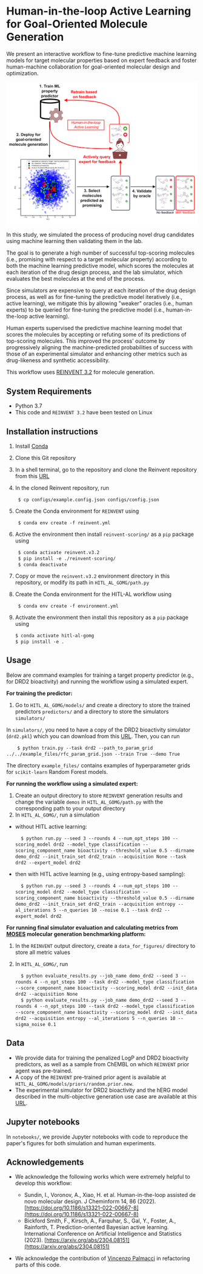 Human-in-the-loop Active Learning for Goal-Oriented Molecule Generation
=================================================================================================================

We present an interactive workflow to fine-tune predictive machine learning models for target molecular properties based on expert feedback and foster human-machine collaboration for goal-oriented molecular design and optimization.

![Overview of the human-in-the-loop active learning workflow to fine-tune molecular property predictors for goal-oriented molecule generation.](figures/graphical-abstract.png)

In this study, we simulated the process of producing novel drug candidates using machine learning then validating them in the lab.

The goal is to generate a high number of successful top-scoring molecules (i.e., promising with respect to a target molecular property) according to both the machine learning predictive model, which scores the molecules at each iteration of the drug design process, and the lab simulator, which evaluates the best molecules at the end of the process.

Since simulators are expensive to query at each iteration of the drug design process, as well as for fine-tuning the predictive model iteratively (i.e., active learning), we mitigate this by allowing "weaker" oracles (i.e., human experts) to be queried for fine-tuning the predictive model (i.e., human-in-the-loop active learning).

Human experts supervised the predictive machine learning model that scores the molecules by accepting or refuting some of its predictions of top-scoring molecules. This improved the process' outcome by progressively aligning the machine-predicted probabilities of success with those of an experimental simulator and enhancing other metrics such as drug-likeness and synthetic accessibility.

This workflow uses [REINVENT 3.2](https://github.com/MolecularAI/Reinvent) for molecule generation.

System Requirements
-------------
- Python 3.7
- This code and `REINVENT 3.2` have been tested on Linux

Installation instructions
-------------
1. Install [Conda](https://conda.io/projects/conda/en/latest/index.html)
2. Clone this Git repository
3. In a shell terminal, go to the repository and clone the Reinvent repository from this [URL](https://github.com/MolecularAI/Reinvent)
4. In the cloned Reinvent repository, run

        $ cp configs/example.config.json configs/config.json
   
6. Create the Conda environment for `REINVENT` using
   
        $ conda env create -f reinvent.yml

7. Active the environment then install `reinvent-scoring/` as a `pip` package using

        $ conda activate reinvent.v3.2
        $ pip install -e ./reinvent-scoring/
        $ conda deactivate

8. Copy or move the `reinvent.v3.2` environment directory in this repository, or modify its path in `HITL_AL_GOMG/path.py`

9. Create the Conda environment for the HITL-AL workflow using
   
        $ conda env create -f environment.yml

10. Activate the environment then install this repository as a `pip` package using
   
        $ conda activate hitl-al-gomg
        $ pip install -e .

Usage
-------------
Below are command examples for training a target property predictor (e.g., for DRD2 bioactivity) and running the workflow using a simulated expert.

**For training the predictor:**

1. Go to `HITL_AL_GOMG/models/` and create a directory to store the trained predictors `predictors/` and a directory to store the simulators `simulators/`

In `simulators/`, you need to have a copy of the DRD2 bioactivity simulator (`drd2.pkl`) which you can download from this [URL](https://huggingface.co/yasminenahal/hitl-al-gomg-simulators/tree/main). Then, you can run

        $ python train.py --task drd2 --path_to_param_grid ../../example_files/rfc_param_grid.json --train True --demo True

The directory `example_files/` contains examples of hyperparameter grids for `scikit-learn` Random Forest models.

**For running the workflow using a simulated expert:**

1. Create an output directory to store `REINVENT` generation results and change the variable `demos` in `HITL_AL_GOMG/path.py` with the corresponding path to your output directory
2. In `HITL_AL_GOMG/`, run a simulation
- without HITL active learning:

        $ python run.py --seed 3 --rounds 4 --num_opt_steps 100 --scoring_model drd2 --model_type classification --scoring_component_name bioactivity --threshold_value 0.5 --dirname demo_drd2 --init_train_set drd2_train --acquisition None --task drd2 --expert_model drd2

- then with HITL active learning (e.g., using entropy-based sampling):

        $ python run.py --seed 3 --rounds 4 --num_opt_steps 100 --scoring_model drd2 --model_type classification --scoring_component_name bioactivity --threshold_value 0.5 --dirname demo_drd2 --init_train_set drd2_train --acquisition entropy --al_iterations 5 --n_queries 10 --noise 0.1 --task drd2 --expert_model drd2

**For running final simulator evaluation and calculating metrics from [MOSES](https://github.com/molecularsets/moses) molecular generation benchmarking platform:**

1. In the `REINVENT` output directory, create a `data_for_figures/` directory to store all metric values
2. In `HITL_AL_GOMG/`, run

         $ python evaluate_results.py --job_name demo_drd2 --seed 3 --rounds 4 --n_opt_steps 100 --task drd2 --model_type classification --score_component_name bioactivity --scoring_model drd2 --init_data drd2 --acquisition None
         $ python evaluate_results.py --job_name demo_drd2 --seed 3 --rounds 4 --n_opt_steps 100 --task drd2 --model_type classification --score_component_name bioactivity --scoring_model drd2 --init_data drd2 --acquisition entropy --al_iterations 5 --n_queries 10 --sigma_noise 0.1

Data
-------------
- We provide data for training the penalized LogP and DRD2 bioactivity predictors, as well as a sample from ChEMBL on which `REINVENT` prior agent was pre-trained.
- A copy of the `REINVENT` pre-trained prior agent is available at `HITL_AL_GOMG/models/priors/random.prior.new`.
- The experimental simulator for DRD2 bioactivity and the hERG model described in the multi-objective generation use case are available at this [URL](https://huggingface.co/yasminenahal/hitl-al-gomg-simulators/tree/main).
  
Jupyter notebooks
-------------
In `notebooks/`, we provide Jupyter notebooks with code to reproduce the paper's figures for both simulation and human experiments.

Acknowledgements
-------------
- We acknowledge the following works which were extremely helpful to develop this workflow:
  * Sundin, I., Voronov, A., Xiao, H. et al. Human-in-the-loop assisted de novo molecular design. J Cheminform 14, 86 (2022). [https://doi.org/10.1186/s13321-022-00667-8](https://doi.org/10.1186/s13321-022-00667-8)
  * Bickford Smith, F., Kirsch, A., Farquhar, S., Gal, Y., Foster, A., Rainforth, T. Prediction-oriented Bayesian active learning. International Conference on Artificial Intelligence and Statistics (2023). [https://arxiv.org/abs/2304.08151](https://arxiv.org/abs/2304.08151)

- We acknowledge the contribution of [Vincenzo Palmacci](https://github.com/vincenzo-palmacci) in refactoring parts of this code.
